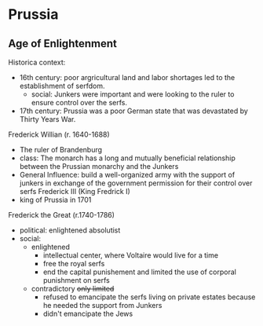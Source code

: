 

# Prussia

## Age of Enlightenment

Historica context: 
   - 16th century: poor argricultural land and labor shortages
     led to the establishment of serfdom. 
     - social: Junkers were important and were looking to the ruler to ensure control over the serfs.
   - 17th century: Prussia was a poor German state that was devastated by Thirty Years War.

Frederick Willian (r. 1640-1688)
  - The ruler of Brandenburg
  - class: The monarch has a long and mutually beneficial relationship between the Prussian monarchy and the Junkers
  - General Influence:  build a well-organized army with the support of junkers in exchange of the government permission for their control over serfs
Frederick III (King Fredrick I)
 - king of Prussia in 1701

Frederick the Great (r.1740-1786)
  - political: enlightened absolutist
  - social: 
    - enlightened 
      - intellectual center, where Voltaire would live for a time
      - free the royal serfs
      - end the capital punishement and limited the use of corporal punishment on serfs
    - contradictory ~~only limited~~ 
      - refused to emancipate the serfs living on private estates because he needed the support from Junkers
      - didn't emancipate the Jews


  
    



  
<!--stackedit_data:
eyJoaXN0b3J5IjpbLTU4NDM3OTM3NSwtMjA1ODczNjUyMCw3Mz
A5OTgxMTZdfQ==
-->
